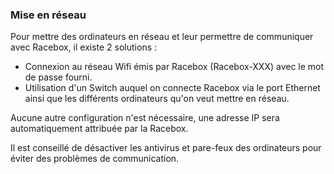 ### Mise en réseau
Pour mettre des ordinateurs en réseau et leur permettre de communiquer avec Racebox, il existe 2 solutions :
- Connexion au réseau Wifi émis par Racebox (Racebox-XXX) avec le mot de passe fourni.
- Utilisation d'un Switch auquel on connecte Racebox via le port Ethernet ainsi que les différents ordinateurs qu'on veut mettre en réseau.

Aucune autre configuration n'est nécessaire, une adresse IP sera automatiquement attribuée par la Racebox.

Il est conseillé de désactiver les antivirus et pare-feux des ordinateurs pour éviter des problèmes de communication.